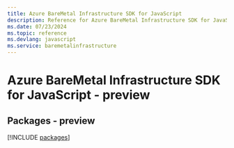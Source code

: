 ```yaml
---
title: Azure BareMetal Infrastructure SDK for JavaScript
description: Reference for Azure BareMetal Infrastructure SDK for JavaScript
ms.date: 07/23/2024
ms.topic: reference
ms.devlang: javascript
ms.service: baremetalinfrastructure
---
```

# Azure BareMetal Infrastructure SDK for JavaScript - preview
## Packages - preview
[!INCLUDE [packages](baremetal-infrastructure-index.md)]